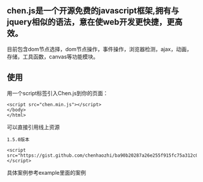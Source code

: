 ﻿## chen.js是一个开源免费的javascript框架,拥有与jquery相似的语法，意在使web开发更快捷，更高效。

目前包含dom节点选择，dom节点操作，事件操作，浏览器检测，ajax，动画，存储，工具函数，canvas等功能模块。 

## 使用
用一个script标签引入Chen.js到你的页面： 
```
<script src="chen.min.js"></script>
</body>
</html>
```

可以直接引用线上资源
```
1.5.0版本

<script src="https://gist.github.com/chenhaozhi/ba90b20287a26e255f915fc75a312c02.js"></script>
```

具体案例参考example里面的案例

